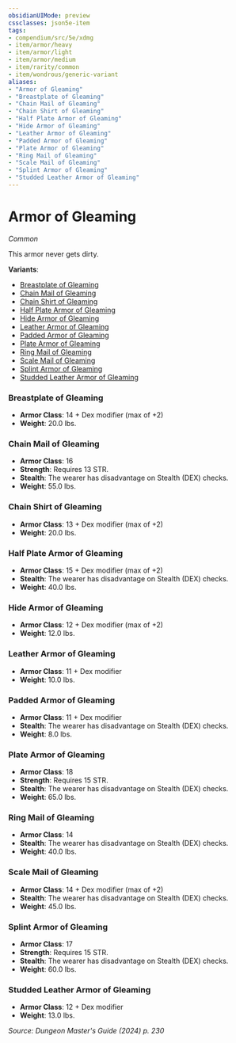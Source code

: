 ```yaml
---
obsidianUIMode: preview
cssclasses: json5e-item
tags:
- compendium/src/5e/xdmg
- item/armor/heavy
- item/armor/light
- item/armor/medium
- item/rarity/common
- item/wondrous/generic-variant
aliases: 
- "Armor of Gleaming"
- "Breastplate of Gleaming"
- "Chain Mail of Gleaming"
- "Chain Shirt of Gleaming"
- "Half Plate Armor of Gleaming"
- "Hide Armor of Gleaming"
- "Leather Armor of Gleaming"
- "Padded Armor of Gleaming"
- "Plate Armor of Gleaming"
- "Ring Mail of Gleaming"
- "Scale Mail of Gleaming"
- "Splint Armor of Gleaming"
- "Studded Leather Armor of Gleaming"
---
```

# Armor of Gleaming
*Common*  



This armor never gets dirty.

**Variants**:
- [Breastplate of Gleaming](#Breastplate%20of%20Gleaming)
- [Chain Mail of Gleaming](#Chain%20Mail%20of%20Gleaming)
- [Chain Shirt of Gleaming](#Chain%20Shirt%20of%20Gleaming)
- [Half Plate Armor of Gleaming](#Half%20Plate%20Armor%20of%20Gleaming)
- [Hide Armor of Gleaming](#Hide%20Armor%20of%20Gleaming)
- [Leather Armor of Gleaming](#Leather%20Armor%20of%20Gleaming)
- [Padded Armor of Gleaming](#Padded%20Armor%20of%20Gleaming)
- [Plate Armor of Gleaming](#Plate%20Armor%20of%20Gleaming)
- [Ring Mail of Gleaming](#Ring%20Mail%20of%20Gleaming)
- [Scale Mail of Gleaming](#Scale%20Mail%20of%20Gleaming)
- [Splint Armor of Gleaming](#Splint%20Armor%20of%20Gleaming)
- [Studded Leather Armor of Gleaming](#Studded%20Leather%20Armor%20of%20Gleaming)

### Breastplate of Gleaming

- **Armor Class**: 14 + Dex modifier (max of +2)
- **Weight**: 20.0 lbs.

### Chain Mail of Gleaming

- **Armor Class**: 16
- **Strength**: Requires 13 STR.
- **Stealth**: The wearer has disadvantage on Stealth (DEX) checks.
- **Weight**: 55.0 lbs.

### Chain Shirt of Gleaming

- **Armor Class**: 13 + Dex modifier (max of +2)
- **Weight**: 20.0 lbs.

### Half Plate Armor of Gleaming

- **Armor Class**: 15 + Dex modifier (max of +2)
- **Stealth**: The wearer has disadvantage on Stealth (DEX) checks.
- **Weight**: 40.0 lbs.

### Hide Armor of Gleaming

- **Armor Class**: 12 + Dex modifier (max of +2)
- **Weight**: 12.0 lbs.

### Leather Armor of Gleaming

- **Armor Class**: 11 + Dex modifier
- **Weight**: 10.0 lbs.

### Padded Armor of Gleaming

- **Armor Class**: 11 + Dex modifier
- **Stealth**: The wearer has disadvantage on Stealth (DEX) checks.
- **Weight**: 8.0 lbs.

### Plate Armor of Gleaming

- **Armor Class**: 18
- **Strength**: Requires 15 STR.
- **Stealth**: The wearer has disadvantage on Stealth (DEX) checks.
- **Weight**: 65.0 lbs.

### Ring Mail of Gleaming

- **Armor Class**: 14
- **Stealth**: The wearer has disadvantage on Stealth (DEX) checks.
- **Weight**: 40.0 lbs.

### Scale Mail of Gleaming

- **Armor Class**: 14 + Dex modifier (max of +2)
- **Stealth**: The wearer has disadvantage on Stealth (DEX) checks.
- **Weight**: 45.0 lbs.

### Splint Armor of Gleaming

- **Armor Class**: 17
- **Strength**: Requires 15 STR.
- **Stealth**: The wearer has disadvantage on Stealth (DEX) checks.
- **Weight**: 60.0 lbs.

### Studded Leather Armor of Gleaming

- **Armor Class**: 12 + Dex modifier
- **Weight**: 13.0 lbs.


*Source: Dungeon Master's Guide (2024) p. 230*